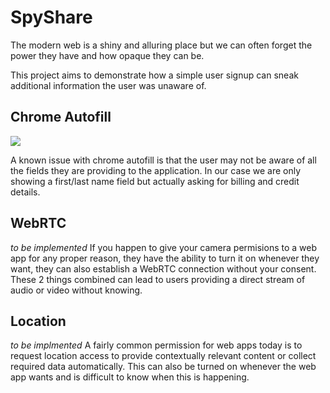# SpyShare

The modern web is a shiny and alluring place but we can often forget the power they have and how opaque they can be.


This project aims to demonstrate how a simple user signup can sneak additional information the user was unaware of.


## Chrome Autofill
<img src='https://i.imgur.com/y26h9nL.png' />

A known issue with chrome autofill is that the user may not be aware of all the fields they are providing to the application. In our case we are only showing a first/last name field but actually asking for billing and credit details.


## WebRTC
_to be implemented_
If you happen to give your camera permisions to a web app for any proper reason, they have the ability to turn it on whenever they want, they can also establish a WebRTC connection without your consent. These 2 things combined can lead to users providing a direct stream of audio or video without knowing.

## Location
_to be implmented_
A fairly common permission for web apps today is to request location access to provide contextually relevant content or collect required data automatically. This can also be turned on whenever the web app wants and is difficult to know when this is happening.
